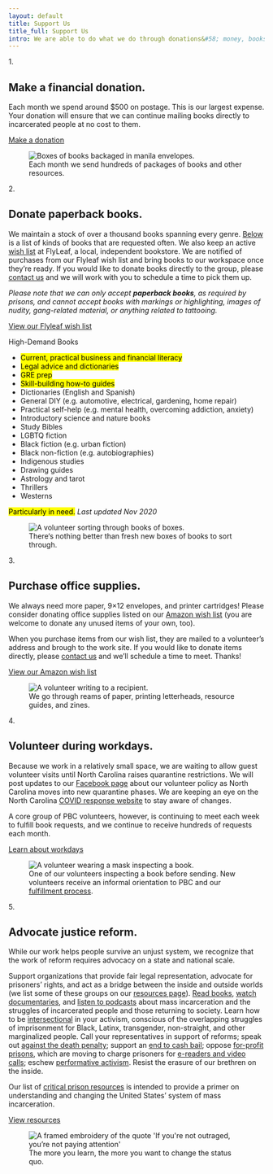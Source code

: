 ```yaml
---
layout: default
title: Support Us
title_full: Support Us
intro: We are able to do what we do through donations&#58; money, books, supplies, and time. Below are details about how you can help.
---
```


<div class="support-method" style="--index: 0">
	<div class="number">
		<p>1.</p>
	</div>
	<div class="content">
		<h2>Make a financial donation.</h2>
		<p>Each month we spend around $500 on postage. This is our largest expense. Your donation will ensure that we can continue mailing books directly to incarcerated people at no cost to them.</p>
		<a href="/donate" class="btn-secondary arrow">Make a donation</a>
	</div>
	<figure class="support-image">
		<img src="/img/photo-packages.jpg" alt="Boxes of books backaged in manila envelopes.">
		<figcaption>Each month we send hundreds of packages of books and other resources.</figcaption>
	</figure>
</div>

<div class="support-method" style="--index: 1">
	<div class="number">
		<p>2.</p>
	</div>
	<div class="content">
		<h2 id="donate-books">Donate paperback books.</h2>
		<p>We maintain a stock of over a thousand books spanning every genre. <a href="#high-demand-books">Below</a> is a list of kinds of books that are requested often. We also keep an active <a href="{{ site.flyleaf_wishlist }}">wish list</a> at FlyLeaf, a local, independent bookstore. We are notified of purchases from our Flyleaf wish list and bring books to our workspace once they’re ready. If you would like to donate books directly to the group, please <a href="mailto:{{ site.help_email }}?subject=Book%20Donation">contact us</a> and we will work with you to schedule a time to pick them up.</p>
		<p><i>Please note that we can only accept <strong>paperback books</strong>, as required by prisons, and cannot accept books with markings or highlighting, images of nudity, gang-related material, or anything related to tattooing.</i></p>
		<a href="{{ site.flyleaf_wishlist }}" class="btn-secondary external-link">View our Flyleaf wish list</a>
		<div class="genre-links">
			<p class="label" id="high-demand-books">High-Demand Books</p>
			<ul>
				<li><mark>Current, practical business and financial literacy</mark></li>
				<li><mark>Legal advice and dictionaries</mark></li>
				<li><mark>GRE prep</mark></li>
				<li><mark>Skill-building how-to guides</mark></li>
				<li>Dictionaries (English and Spanish)</li>
				<li>General DIY (e.g. automotive, electrical, gardening, home repair)</li>
				<li>Practical self-help (e.g. mental health, overcoming addiction, anxiety)</li>
				<li>Introductory science and nature books</li>
				<li>Study Bibles</li>
				<li>LGBTQ fiction</li>
				<li>Black fiction (e.g. urban fiction)</li>
				<li>Black non-fiction (e.g. autobiographies)</li>
				<li>Indigenous studies</li>
				<li>Drawing guides</li>
				<li>Astrology and tarot</li>
				<li>Thrillers</li>
				<li>Westerns</li>
			</ul>
		</div>
		<p class="asterisk-description"><mark>Particularly in need.</mark> <i>Last updated Nov 2020</i></p>
	</div>
	<figure class="support-image">
		<img src="/img/photo-donations.jpg" alt="A volunteer sorting through books of boxes.">
		<figcaption>There‘s nothing better than fresh new boxes of books to sort through.</figcaption>
	</figure>
</div>

<div class="support-method" style="--index: 2">
	<div class="number">
		<p>3.</p>
	</div>
	<div class="content">
		<h2>Purchase office supplies.</h2>
		<p>We always need more paper, 9×12 envelopes, and printer cartridges! Please consider donating office supplies listed on our <a href="{{ site.amazon_wishlist }}">Amazon wish list</a> (you are welcome to donate any unused items of your own, too).</p>
		<p>When you purchase items from our wish list, they are mailed to a volunteer’s address and brough to the work site. If you would like to donate items directly, please <a href="mailto:{{ site.contact_email }}?subject=Office%20Supply%20Donation">contact us</a> and we’ll schedule a time to meet. Thanks!</p>
		<a href="{{ site.amazon_wishlist }}" class="btn-secondary external-link">View our Amazon wish list</a>
	</div>
	<figure class="support-image">
		<img src="/img/photo-volunteer-3.jpg" alt="A volunteer writing to a recipient.">
		<figcaption>We go through reams of paper, printing letterheads, resource guides, and zines.</figcaption>
	</figure>
	
</div>

<div class="support-method" style="--index: 3">
	<div class="number">
		<p>4.</p>
	</div>
	<div class="content">
		<h2 id="volunteer">Volunteer during workdays.</h2>
		<p>Because we work in a relatively small space, we are waiting to allow guest volunteer visits until North Carolina raises quarantine restrictions. We will post updates to our <a href="{{ site.facebook_link }}">Facebook page</a> about our volunteer policy as North Carolina moves into new quarantine phases. We are keeping an eye on the North Carolina <a href="https://www.nc.gov/covid19">COVID response website</a> to stay aware of changes.</p>
		<p>A core group of PBC volunteers, however, is continuing to meet each week to fulfill book requests, and we continue to receive hundreds of requests each month.</p>
		<a href="/about#workdays" class="btn-secondary arrow">Learn about workdays</a>
	</div>
	<figure class="support-image">
		<img src="/img/photo-volunteer-2.jpg" alt="A volunteer wearing a mask inspecting a book.">
		<figcaption>One of our volunteers inspecting a book before sending. New volunteers receive an informal orientation to PBC and our <a href="/about#workdays">fulfillment process</a>.</figcaption>
	</figure>
</div>

<div class="support-method" style="--index: 4">
	<div class="number">
		<p>5.</p>
	</div>
	<div class="content">
		<h2 id="justice-reform">Advocate justice reform.</h2>
		<p>While our work helps people survive an unjust system, we recognize that the work of reform requires advocacy on a state and national scale.</p>
		<p>Support organizations that provide fair legal representation, advocate for prisoners’ rights, and act as a bridge between the inside and outside worlds (we list some of these groups on our <a href="/resources#support-for-incarcerated">resources page</a>). <a href="https://www.themarshallproject.org/books">Read books</a>, <a href="https://www.vox.com/culture/2020/6/1/21276965/policing-prisons-movies-shows-streaming-netflix">watch documentaries</a>, and <a href="https://player.fm/podcasts/Mass-Incarceration">listen to podcasts</a> about  mass incarceration and the struggles of incarcerated people and those returning to society. Learn how to be <a href="https://www.vox.com/the-highlight/2019/5/20/18542843/intersectionality-conservatism-law-race-gender-discrimination">intersectional</a> in your activism, conscious of the overlapping struggles of imprisonment for Black, Latinx, transgender, non-straight, and other marginalized people. Call your representatives in support of reforms; speak out <a href="http://www.ncadp.org/">against the death penalty</a>; support an <a href="https://www.americanprogress.org/issues/criminal-justice/reports/2020/03/16/481543/ending-cash-bail/">end to cash bail</a>; oppose <a href="https://www.aclu.org/issues/smart-justice/mass-incarceration/private-prisons">for-profit prisons</a>, which are moving to charge prisoners for <a href="https://www.theguardian.com/global-development/2020/jan/13/us-states-move-to-stop-prisons-charging-inmates-for-reading-and-video-calls">e-readers and video calls</a>; eschew <a href="https://en.wikipedia.org/wiki/Performative_activism">performative activism</a>. Resist the erasure of our brethren on the inside.</p>
		<p>Our list of <a href="/resources#critical-prison-resources">critical prison resources</a> is intended to provide a primer on understanding and changing the United States’ system of mass incarceration.</p>
		<a href="/resources#critical-prison-resources" class="btn-secondary arrow">View resources</a>
	</div>
	<figure class="support-image">
		<img src="/img/photo-outraged.jpg" alt="A framed embroidery of the quote 'If you're not outraged, you’re not paying attention'">
		<figcaption>The more you learn, the more you want to change the status quo.</figcaption>
	</figure>
</div>
